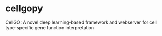 # cellgopy
CellGO: A novel deep learning-based framework and webserver for cell type-specific gene function interpretation
